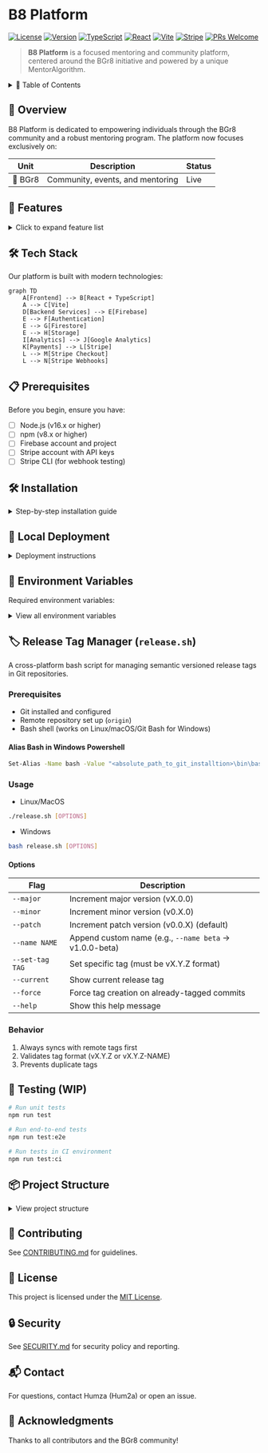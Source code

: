 # B8 Platform

[![License](https://img.shields.io/badge/license-MIT-blue.svg)](LICENSE)
[![Version](https://img.shields.io/badge/version-1.0.0-green.svg)](CHANGELOG.md)
[![TypeScript](https://img.shields.io/badge/TypeScript-5.2-blue.svg)](https://www.typescriptlang.org/)
[![React](https://img.shields.io/badge/React-18.2-blue.svg)](https://reactjs.org/)
[![Vite](https://img.shields.io/badge/Vite-5.0-yellow.svg)](https://vitejs.dev/)
[![Stripe](https://img.shields.io/badge/Stripe-Latest-blue.svg)](https://stripe.com)
[![PRs Welcome](https://img.shields.io/badge/PRs-welcome-brightgreen.svg)](CONTRIBUTING.md)

> **B8 Platform** is a focused mentoring and community platform, centered around the BGr8 initiative and powered by a unique MentorAlgorithm.

<details>
<summary>📖 Table of Contents</summary>

- [Overview](#overview)
- [Features](#-features)
- [Tech Stack](#%EF%B8%8F-tech-stack)
- [Prerequisites](#-prerequisites)
- [Installation](#-installation)
- [Deployment](#-deployment)
- [Environment Variables](#-environment-variables)
- [Testing](#-testing)
- [Project Structure](#-project-structure)
- [Contributing](#-contributing)
- [License](#-license)
- [Security](#-security)
- [Contact](#-contact)
- [Acknowledgments](#-acknowledgments)
</details>

## 🎯 Overview

B8 Platform is dedicated to empowering individuals through the BGr8 community and a robust mentoring program. The platform now focuses exclusively on:

| Unit | Description | Status |
|------|-------------|--------|
| 🌟 BGr8 | Community, events, and mentoring | Live |

## 🚀 Features

<details>
<summary>Click to expand feature list</summary>

### Core Features
- 🌟 BGr8 community hub
- 🤝 Mentor matching and management (MentorAlgorithm)
- 🔒 Secure authentication
- 💳 Secure payment processing with Stripe
- 📱 Responsive design
- 📊 Analytics integration
- 💬 Enquiries and admin management

### Technical Features
- 🔑 Firebase authentication
- 🔥 Firestore database
- 💸 Stripe payments
- ⚡ Real-time updates
- 🧑‍💻 Modern React + TypeScript stack
</details>

## 🛠️ Tech Stack

Our platform is built with modern technologies:

```mermaid
graph TD
    A[Frontend] --> B[React + TypeScript]
    A --> C[Vite]
    D[Backend Services] --> E[Firebase]
    E --> F[Authentication]
    E --> G[Firestore]
    E --> H[Storage]
    I[Analytics] --> J[Google Analytics]
    K[Payments] --> L[Stripe]
    L --> M[Stripe Checkout]
    L --> N[Stripe Webhooks]
```

## 📋 Prerequisites

Before you begin, ensure you have:

- [ ] Node.js (v16.x or higher)
- [ ] npm (v8.x or higher)
- [ ] Firebase account and project
- [ ] Stripe account with API keys
- [ ] Stripe CLI (for webhook testing)

## 🛠️ Installation

<details>
<summary>Step-by-step installation guide</summary>

1. **Clone the repository:**
   ```bash
   git clone https://github.com/Hum2a/B8.git
   cd B8
   ```

2. **Install dependencies:**
   ```bash
   npm install
   ```

3. **Set up environment variables:**
   You will need your own firebase account.
   Get the correct `.env` file from Hum2a to place in the root directory.

4. **Set up Stripe server environment:**
   Place the stripe `.env` file provided by Hum2a into the stripe directory, or create it as follows:
   ```env
   STRIPE_SECRET_KEY=your_stripe_secret_key
   STRIPE_WEBHOOK_SECRET=your_stripe_webhook_secret
   PORT=3001
   CLIENT_URL=http://localhost:5173
   ```

5. **Start the development servers:**
   ```bash
   # Start the main application
   npm run dev

   # Start the Stripe server (in a separate terminal)
   cd stripe && node server.js
   ```
</details>

## 🚀 Local Deployment

<details>
<summary>Deployment instructions</summary>

### Production Build
```bash
npm run build
```

### Preview Production Build
```bash
npm run preview
```
</details>

## 📝 Environment Variables

Required environment variables:

<details>
<summary>View all environment variables</summary>

| Variable | Description | Required |
|----------|-------------|:---------:|
| `VITE_FIREBASE_API_KEY` | Firebase API Key | ✅ |
| `VITE_FIREBASE_AUTH_DOMAIN` | Firebase Auth Domain | ✅ |
| `VITE_FIREBASE_PROJECT_ID` | Firebase Project ID | ✅ |
| `VITE_FIREBASE_STORAGE_BUCKET` | Firebase Storage Bucket | ✅ |
| `VITE_FIREBASE_MESSAGING_SENDER_ID` | Firebase Messaging Sender ID | ✅ |
| `VITE_FIREBASE_APP_ID` | Firebase App ID | ✅ |
| `VITE_FIREBASE_MEASUREMENT_ID` | Firebase Measurement ID | ✅ |
| `VITE_STRIPE_PUBLISHABLE_KEY` | Stripe Publishable Key | ✅ |
| `VITE_STRIPE_SERVER_URL` | Stripe Server URL | ✅ |
| `STRIPE_SECRET_KEY` | Stripe Secret Key (server) | ✅ |
| `STRIPE_WEBHOOK_SECRET` | Stripe Webhook Secret (server) | ✅ |
</details>

## 🏷️ Release Tag Manager (`release.sh`)
A cross-platform bash script for managing semantic versioned release tags in Git repositories.

### Prerequisites
- Git installed and configured
- Remote repository set up (`origin`)
- Bash shell (works on Linux/macOS/Git Bash for Windows)
#### Alias Bash in Windows Powershell
```bash
Set-Alias -Name bash -Value "<absolute_path_to_git_installtion>\bin\bash.exe"  # e.g: C:\Program Files\Git\bin\bash.exe
```

### Usage
- Linux/MacOS
```bash
./release.sh [OPTIONS]
```
- Windows
```bash
bash release.sh [OPTIONS]
```

#### Options
| Flag | Description |
|------|-------------|
| `--major` | Increment major version (vX.0.0) |
| `--minor` | Increment minor version (v0.X.0) |
| `--patch` | Increment patch version (v0.0.X) (default) |
| `--name NAME` | Append custom name (e.g., `--name beta` → v1.0.0-beta) |
| `--set-tag TAG` | Set specific tag (must be vX.Y.Z format) |
| `--current` | Show current release tag |
| `--force` | Force tag creation on already-tagged commits |
| `--help` | Show this help message |

### Behavior
1. Always syncs with remote tags first
2. Validates tag format (vX.Y.Z or vX.Y.Z-NAME)
3. Prevents duplicate tags

## 🧪 Testing (WIP)

```bash
# Run unit tests
npm run test

# Run end-to-end tests
npm run test:e2e

# Run tests in CI environment
npm run test:ci
```

## 📦 Project Structure

<details>
<summary>View project structure</summary>

```
B8/
├── src/
│   ├── components/         # React components
│   ├── pages/              # Page components
│   ├── hooks/              # Custom React hooks
│   ├── contexts/           # React context providers
│   ├── services/           # API and service integrations
│   ├── utils/              # Utility functions
│   ├── types/              # TypeScript type definitions
│   └── MentorAlgorithm/    # Mentor matching logic
├── stripe/                 # Stripe server
├── public/                 # Static assets
├── ...
```
</details>

## 🤝 Contributing

See [CONTRIBUTING.md](CONTRIBUTING.md) for guidelines.

## 📝 License

This project is licensed under the [MIT License](LICENSE).

## 🔒 Security

See [SECURITY.md](SECURITY.md) for security policy and reporting.

## 📬 Contact

For questions, contact Humza (Hum2a) or open an issue.

## 🙏 Acknowledgments

Thanks to all contributors and the BGr8 community!
